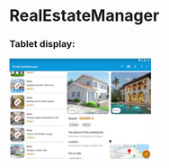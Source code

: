# RealEstateManager

### Tablet display:

<img src="./readme/tablet_display.jpg" width="50%" height="50%">

